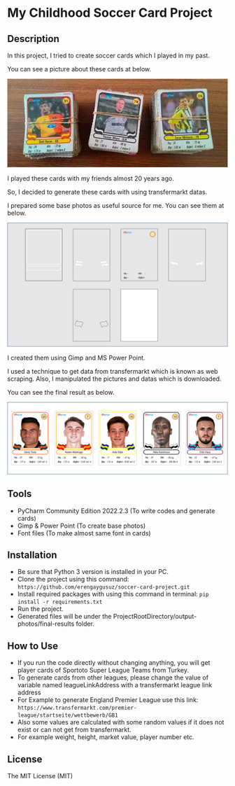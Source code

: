# My Childhood Soccer Card Project

## Description

In this project, I tried to create soccer cards which I played in my past.<br />

You can see a picture about these cards at below.

![Alt text](/old-cards.png)

I played these cards with my friends almost 20 years ago. <br />

So, I decided to generate these cards with using transfermarkt datas.

I prepared some base photos as useful source for me. You can see them at below.

![Alt text](/base-photos.png)

I created them using Gimp and MS Power Point.

I used a technique to get data from transfermarkt which is known as web scraping.
Also, I manipulated the pictures and datas which is downloaded.

You can see the final result as below.

![Alt text](/new-cards.png)

## Tools

* PyCharm Community Edition 2022.2.3 (To write codes and generate cards)
* Gimp & Power Point (To create base photos)
* Font files (To make almost same font in cards)

## Installation

* Be sure that Python 3 version is installed in your PC.
* Clone the project using this command: ``` https://github.com/erengaygusuz/soccer-card-project.git ```
* Install required packages with using this command in terminal: ``` pip install -r requirements.txt ```
* Run the project.
* Generated files will be under the ProjectRootDirectory/output-photos/final-results folder.

## How to Use

* If you run the code directly without changing anything, you will get player cards of Sportoto Super League Teams from Turkey.
* To generate cards from other leagues, please change the value of variable named leagueLinkAddress with a transfermarkt league link address
* For Example to generate England Premier League use this link: ``` https://www.transfermarkt.com/premier-league/startseite/wettbewerb/GB1 ```
* Also some values are calculated with some random values if it does not exist or can not get from transfermarkt.
* For example weight, height, market value, player number etc.

## License

The MIT License (MIT)
